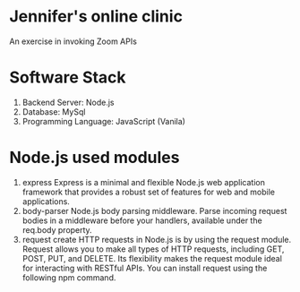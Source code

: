 # Jennifer's online clinic
An exercise in invoking Zoom APIs

# Software Stack
1. Backend Server: Node.js
2. Database: MySql
3. Programming Language: JavaScript (Vanila)

# Node.js used modules
1. express
Express is a minimal and flexible Node.js web application framework that provides a robust set of features for web and mobile applications.
2. body-parser
Node.js body parsing middleware.
Parse incoming request bodies in a middleware before your handlers, available under the req.body property.
3. request
create HTTP requests in Node.js is by using the request module. Request allows you to make all types of HTTP requests, including GET, POST, PUT, and DELETE. Its flexibility makes the request module ideal for interacting with RESTful APIs. You can install request using the following npm command.